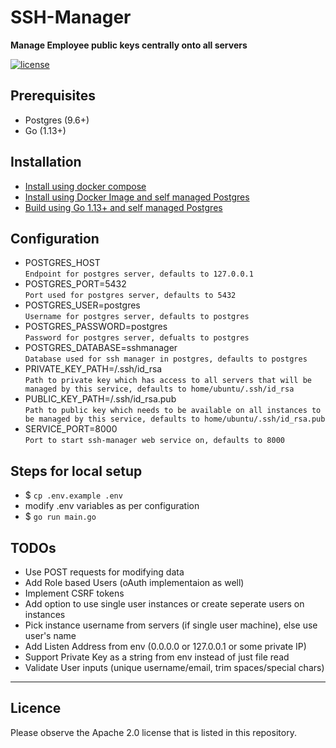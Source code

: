# SSH-Manager
**Manage Employee public keys centrally onto all servers**

[![license](https://img.shields.io/badge/License-Apache%202.0-blue.svg)](https://github.com/PytorchLightning/pytorch-lightning/blob/master/LICENSE)

## Prerequisites
- Postgres (9.6+)
- Go (1.13+)

## Installation
- [Install using docker compose](https://github.com/gradeup/ssh-manager/blob/master/docs/installation-docker-compose.md)
- [Install using Docker Image and self managed Postgres](https://github.com/gradeup/ssh-manager/blob/master/docs/installation-docker-compose.md)
- [Build using Go 1.13+ and self managed Postgres](https://github.com/gradeup/ssh-manager/blob/master/docs/installation-docker-compose.md)

## Configuration
- POSTGRES_HOST<br>
  `Endpoint for postgres server, defaults to 127.0.0.1`
- POSTGRES_PORT=5432<br>
  `Port used for postgres server, defaults to 5432`
- POSTGRES_USER=postgres<br>
  `Username for postgres server, defaults to postgres`
- POSTGRES_PASSWORD=postgres<br>
  `Password for postgres server, defualts to postgres`
- POSTGRES_DATABASE=sshmanager<br>
  `Database used for ssh manager in postgres, defaults to postgres`
- PRIVATE_KEY_PATH=/.ssh/id_rsa<br>
  `Path to private key which has access to all servers that will be managed by this service, defaults to home/ubuntu/.ssh/id_rsa`
- PUBLIC_KEY_PATH=/.ssh/id_rsa.pub<br>
  `Path to public key which needs to be available on all instances to be managed by this service, defaults to home/ubuntu/.ssh/id_rsa.pub`
- SERVICE_PORT=8000<br>
  `Port to start ssh-manager web service on, defaults to 8000`

## Steps for local setup
- $ `cp .env.example .env`
- modify .env variables as per configuration
- $ `go run main.go`

## TODOs
- Use POST requests for modifying data
- Add Role based Users (oAuth implementaion as well)
- Implement CSRF tokens
- Add option to use single user instances or create seperate users on instances
- Pick instance username from servers (if single user machine), else use user's name
- Add Listen Address from env (0.0.0.0 or 127.0.0.1 or some private IP)
- Support Private Key as a string from env instead of just file read
- Validate User inputs (unique username/email, trim spaces/special chars)

---

## Licence

Please observe the Apache 2.0 license that is listed in this repository.